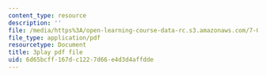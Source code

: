 ```yaml
---
content_type: resource
description: ''
file: /media/https%3A/open-learning-course-data-rc.s3.amazonaws.com/7-05-general-biochemistry-spring-2020/6d65bcff167dc1227d66e4d3d4affdde_t0eXy4RKEys.pdf
file_type: application/pdf
resourcetype: Document
title: 3play pdf file
uid: 6d65bcff-167d-c122-7d66-e4d3d4affdde
---
```

